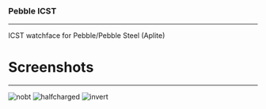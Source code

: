 ### Pebble ICST
---

ICST watchface for Pebble/Pebble Steel (Aplite)

# Screenshots
---

![nobt](http://git.dynadan.ru:50506/dAN0n/pebble-icst/src/master/screenshots/nobt.png "Full charged without BT")
![halfcharged](http://git.dynadan.ru:50506/dAN0n/pebble-icst/src/master/screenshots/halfcharged.png "Half charged with BT")
![invert](http://git.dynadan.ru:50506/dAN0n/pebble-icst/src/master/screenshots/invert.png "Invert colors")